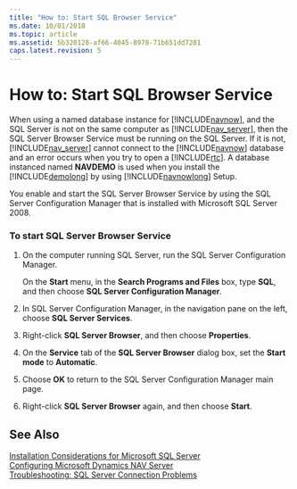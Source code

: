 ```yaml
---
title: "How to: Start SQL Browser Service"
ms.date: 10/01/2018
ms.topic: article
ms.assetid: 5b320128-af66-4045-8978-71b651dd7281
caps.latest.revision: 5
---
```

# How to: Start SQL Browser Service
When using a named database instance for [!INCLUDE[navnow](includes/navnow_md.md)], and the SQL Server is not on the same computer as [!INCLUDE[nav_server](includes/nav_server_md.md)], then the SQL Server Browser Service must be running on the SQL Server. If it is not, [!INCLUDE[nav_server](includes/nav_server_md.md)] cannot connect to the [!INCLUDE[navnow](includes/navnow_md.md)] database and an error occurs when you try to open a [!INCLUDE[rtc](includes/rtc_md.md)]. A database instanced named **NAVDEMO** is used when you install the [!INCLUDE[demolong](includes/demolong_md.md)] by using [!INCLUDE[navnowlong](includes/navnowlong_md.md)] Setup.  
  
 You enable and start the SQL Server Browser Service by using the SQL Server Configuration Manager that is installed with Microsoft SQL Server 2008.  
  
### To start SQL Server Browser Service  
  
1.  On the computer running SQL Server, run the SQL Server Configuration Manager.  
  
     On the **Start** menu, in the **Search Programs and Files** box, type **SQL**, and then choose **SQL Server Configuration Manager**.  
  
2.  In SQL Server Configuration Manager, in the navigation pane on the left, choose **SQL Server Services**.  
  
3.  Right-click **SQL Server Browser**, and then choose **Properties**.  
  
4.  On the **Service** tab of the **SQL Server Browser** dialog box, set the **Start mode** to **Automatic**.  
  
5.  Choose **OK** to return to the SQL Server Configuration Manager main page.  
  
6.  Right-click **SQL Server Browser** again, and then choose **Start**.  
  
## See Also  
 [Installation Considerations for Microsoft SQL Server](Installation-Considerations-for-Microsoft-SQL-Server.md)   
 [Configuring Microsoft Dynamics NAV Server](Configuring-Microsoft-Dynamics-NAV-Server.md)   
 [Troubleshooting: SQL Server Connection Problems](Troubleshooting--SQL-Server-Connection-Problems.md)
